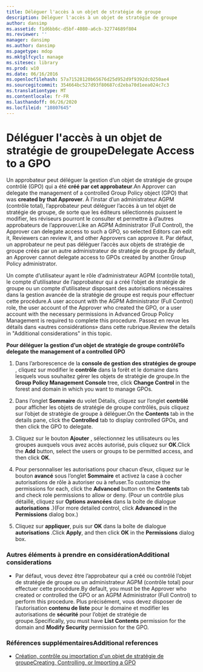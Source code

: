 ```yaml
---
title: Déléguer l'accès à un objet de stratégie de groupe
description: Déléguer l'accès à un objet de stratégie de groupe
author: dansimp
ms.assetid: f1d6bb6c-d5bf-4080-a6cb-32774689f804
ms.reviewer: ''
manager: dansimp
ms.author: dansimp
ms.pagetype: mdop
ms.mktglfcycl: manage
ms.sitesec: library
ms.prod: w10
ms.date: 06/16/2016
ms.openlocfilehash: 57a71528120b65676d25d952d9f9392dc0250ae4
ms.sourcegitcommit: 354664bc527d93f80687cd2eba70d1eea024c7c3
ms.translationtype: MT
ms.contentlocale: fr-FR
ms.lasthandoff: 06/26/2020
ms.locfileid: "10807645"
---
```

# <span data-ttu-id="d64d6-103">Déléguer l'accès à un objet de stratégie de groupe</span><span class="sxs-lookup"><span data-stu-id="d64d6-103">Delegate Access to a GPO</span></span>


<span data-ttu-id="d64d6-104">Un approbateur peut déléguer la gestion d’un objet de stratégie de groupe contrôlé (GPO) qui a été **créé par cet approbateur**.</span><span class="sxs-lookup"><span data-stu-id="d64d6-104">An Approver can delegate the management of a controlled Group Policy object (GPO) that was **created by that Approver**.</span></span> <span data-ttu-id="d64d6-105">À l’instar d’un administrateur AGPM (contrôle total), l’approbateur peut déléguer l’accès à un tel objet de stratégie de groupe, de sorte que les éditeurs sélectionnés puissent le modifier, les réviseurs pourront le consulter et permettre à d’autres approbateurs de l’approuver.</span><span class="sxs-lookup"><span data-stu-id="d64d6-105">Like an AGPM Administrator (Full Control), the Approver can delegate access to such a GPO, so selected Editors can edit it, Reviewers can review it, and other Approvers can approve it.</span></span> <span data-ttu-id="d64d6-106">Par défaut, un approbateur ne peut pas déléguer l’accès aux objets de stratégie de groupe créés par un autre administrateur de stratégie de groupe.</span><span class="sxs-lookup"><span data-stu-id="d64d6-106">By default, an Approver cannot delegate access to GPOs created by another Group Policy administrator.</span></span>

<span data-ttu-id="d64d6-107">Un compte d’utilisateur ayant le rôle d’administrateur AGPM (contrôle total), le compte d’utilisateur de l’approbateur qui a créé l’objet de stratégie de groupe ou un compte d’utilisateur disposant des autorisations nécessaires dans la gestion avancée de la stratégie de groupe est requis pour effectuer cette procédure.</span><span class="sxs-lookup"><span data-stu-id="d64d6-107">A user account with the AGPM Administrator (Full Control) role, the user account of the Approver who created the GPO, or a user account with the necessary permissions in Advanced Group Policy Management is required to complete this procedure.</span></span> <span data-ttu-id="d64d6-108">Passez en revue les détails dans «autres considérations» dans cette rubrique.</span><span class="sxs-lookup"><span data-stu-id="d64d6-108">Review the details in "Additional considerations" in this topic.</span></span>

**<span data-ttu-id="d64d6-109">Pour déléguer la gestion d’un objet de stratégie de groupe contrôlé</span><span class="sxs-lookup"><span data-stu-id="d64d6-109">To delegate the management of a controlled GPO</span></span>**

1.  <span data-ttu-id="d64d6-110">Dans l’arborescence de la **console de gestion des stratégies de groupe** , cliquez sur modifier le **contrôle** dans la forêt et le domaine dans lesquels vous souhaitez gérer les objets de stratégie de groupe.</span><span class="sxs-lookup"><span data-stu-id="d64d6-110">In the **Group Policy Management Console** tree, click **Change Control** in the forest and domain in which you want to manage GPOs.</span></span>

2.  <span data-ttu-id="d64d6-111">Dans l’onglet **Sommaire** du volet Détails, cliquez sur l’onglet **contrôlé** pour afficher les objets de stratégie de groupe contrôlés, puis cliquez sur l’objet de stratégie de groupe à déléguer.</span><span class="sxs-lookup"><span data-stu-id="d64d6-111">On the **Contents** tab in the details pane, click the **Controlled** tab to display controlled GPOs, and then click the GPO to delegate.</span></span>

3.  <span data-ttu-id="d64d6-112">Cliquez sur le bouton **Ajouter** , sélectionnez les utilisateurs ou les groupes auxquels vous avez accès autorisé, puis cliquez sur **OK**.</span><span class="sxs-lookup"><span data-stu-id="d64d6-112">Click the **Add** button, select the users or groups to be permitted access, and then click **OK**.</span></span>

4.  <span data-ttu-id="d64d6-113">Pour personnaliser les autorisations pour chacun d’eux, cliquez sur le bouton **avancé** sous l’onglet **Sommaire** et activez la case à cocher autorisations de rôle à autoriser ou à refuser.</span><span class="sxs-lookup"><span data-stu-id="d64d6-113">To customize the permissions for each, click the **Advanced** button on the **Contents** tab and check role permissions to allow or deny.</span></span> <span data-ttu-id="d64d6-114">(Pour un contrôle plus détaillé, cliquez sur **Options avancées** dans la boîte de dialogue **autorisations** .)</span><span class="sxs-lookup"><span data-stu-id="d64d6-114">(For more detailed control, click **Advanced** in the **Permissions** dialog box.)</span></span>

5.  <span data-ttu-id="d64d6-115">Cliquez sur **appliquer**, puis sur **OK** dans la boîte de dialogue **autorisations** .</span><span class="sxs-lookup"><span data-stu-id="d64d6-115">Click **Apply**, and then click **OK** in the **Permissions** dialog box.</span></span>

### <span data-ttu-id="d64d6-116">Autres éléments à prendre en considération</span><span class="sxs-lookup"><span data-stu-id="d64d6-116">Additional considerations</span></span>

-   <span data-ttu-id="d64d6-117">Par défaut, vous devez être l’approbateur qui a créé ou contrôlé l’objet de stratégie de groupe ou un administrateur AGPM (contrôle total) pour effectuer cette procédure.</span><span class="sxs-lookup"><span data-stu-id="d64d6-117">By default, you must be the Approver who created or controlled the GPO or an AGPM Administrator (Full Control) to perform this procedure.</span></span> <span data-ttu-id="d64d6-118">Plus précisément, vous devez disposer de l’autorisation **contenu de liste** pour le domaine et modifier les autorisations de **sécurité** pour l’objet de stratégie de groupe.</span><span class="sxs-lookup"><span data-stu-id="d64d6-118">Specifically, you must have **List Contents** permission for the domain and **Modify Security** permission for the GPO.</span></span>

### <span data-ttu-id="d64d6-119">Références supplémentaires</span><span class="sxs-lookup"><span data-stu-id="d64d6-119">Additional references</span></span>

-   [<span data-ttu-id="d64d6-120">Création, contrôle ou importation d'un objet de stratégie de groupe</span><span class="sxs-lookup"><span data-stu-id="d64d6-120">Creating, Controlling, or Importing a GPO</span></span>](creating-controlling-or-importing-a-gpo-approver.md)

 

 






